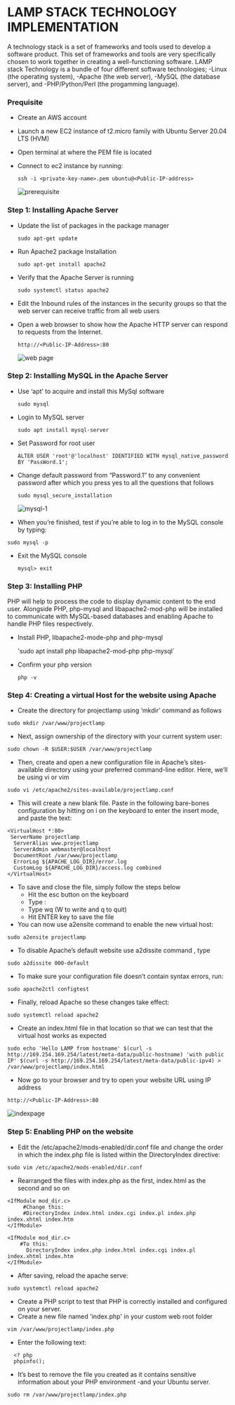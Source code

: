 # LAMP STACK TECHNOLOGY IMPLEMENTATION
A technology stack is a set of frameworks and tools used to develop a software product. This set of frameworks and tools are very specifically chosen to work together in creating a well-functioning software. LAMP stack Technology is a bundle of four different software technologies; -Linux (the operating system), -Apache (the web server), -MySQL (the database server), and -PHP/Python/Perl (the progamming language).
### Prequisite
- Create an AWS account
- Launch a new EC2 instance of t2.micro family with Ubuntu Server 20.04 LTS (HVM)
- Open terminal at where the PEM file is located
- Connect to ec2 instance by running:
  
  `ssh -i <private-key-name>.pem ubuntu@<Public-IP-address>`
  
  ![prerequisite](https://user-images.githubusercontent.com/26335055/194688682-79dd59a7-0932-4d2d-bfa3-132bca08ce71.png)

### Step 1: Installing Apache Server
- Update the list of packages in the package manager

  `sudo apt-get update`
- Run Apache2 package Installation

  `sudo apt-get install apache2`
- Verify that the Apache Server is running

  `sudo systemctl status apache2`
- Edit the Inbound rules of the instances in the security groups so that the web server can receive traffic from all web users
- Open a web browser to show how the Apache HTTP server can respond to requests from the Internet.

  `http://<Public-IP-Address>:80`
  
  ![web page](https://user-images.githubusercontent.com/26335055/194688763-47f88a6c-40b7-416b-99cf-7a8de90f8e7a.png)

### Step 2: Installing MySQL in the Apache Server
- Use ‘apt’ to acquire and install this MySql software

  `sudo mysql`
- Login to MySQL server

  `sudo apt install mysql-server`
- Set Password for root user

  `ALTER USER 'root'@'localhost' IDENTIFIED WITH mysql_native_password BY 'PassWord.1';`
- Change default password  from “Password.1” to any convenient password after which you press yes to all the questions that follows

  `sudo mysql_secure_installation`
  
  ![mysql-1](https://user-images.githubusercontent.com/26335055/194688806-2a9d6525-6244-4751-877c-30504c30182b.png)

-	When you’re finished, test if you’re able to log in to the MySQL console by typing:
  
  `sudo mysql -p`
- Exit the MySQL console

  `mysql> exit`
### Step 3: Installing PHP
PHP will help to process the code to display dynamic content to the end user. Alongside PHP, php-mysql and libapache2-mod-php will be installed to communicate with MySQL-based databases and enabling Apache to handle PHP files respectively.
- Install PHP, libapache2-mode-php and php-mysql

  'sudo apt install php libapache2-mod-php php-mysql`
- Confirm your php version

  `php -v`
### Step 4: Creating a virtual Host for the website using Apache
-	Create the directory for projectlamp using ‘mkdir’ command as follows

  `sudo mkdir /var/www/projectlamp`
-	Next, assign ownership of the directory with your current system user:

  `sudo chown -R $USER:$USER /var/www/projectlamp`
-	Then, create and open a new configuration file in Apache’s sites-available directory using your preferred command-line editor. Here, we’ll be using vi or vim

  `sudo vi /etc/apache2/sites-available/projectlamp.conf`
-	This will create a new blank file. Paste in the following bare-bones configuration by hitting on i on the keyboard to enter the insert mode, and paste the text:

  ```
  <VirtualHost *:80>
   ServerName projectlamp
    ServerAlias www.projectlamp 
    ServerAdmin webmaster@localhost
    DocumentRoot /var/www/projectlamp
    ErrorLog ${APACHE_LOG_DIR}/error.log
    CustomLog ${APACHE_LOG_DIR}/access.log combined
</VirtualHost>
```
-	To save and close the file, simply follow the steps below
    - Hit the esc button on the keyboard
    - Type :
    - Type wq (W to write and q to quit)
    - Hit ENTER key to save the file
-	You can now use a2ensite command to enable the new virtual host:

  `sudo a2ensite projectlamp`
-	To disable Apache’s default website use a2dissite command , type

  `sudo a2dissite 000-default`
-	To make sure your configuration file doesn’t contain syntax errors, run:

  `sudo apache2ctl configtest`
-	Finally, reload Apache so these changes take effect:

  `sudo systemctl reload apache2`
-	Create an index.html file in that location so that we can test that the virtual host works as expected

  `sudo echo 'Hello LAMP from hostname' $(curl -s http://169.254.169.254/latest/meta-data/public-hostname) 'with public IP' $(curl -s http://169.254.169.254/latest/meta-data/public-ipv4) > /var/www/projectlamp/index.html`
-	Now go to your browser and try to open your website URL using IP address

  `http://<Public-IP-Address>:80`
  
  ![indexpage](https://user-images.githubusercontent.com/26335055/194688849-ae4ed762-fa69-42d2-9a2b-5702f6c42f81.png)

### Step 5: Enabling PHP on the website
-	Edit the /etc/apache2/mods-enabled/dir.conf file and change the order in which the index.php file is listed within the DirectoryIndex directive:

  `sudo vim /etc/apache2/mods-enabled/dir.conf`
-	Rearranged the files with index.php as the first, index.html as the second and so on

  ```
  <IfModule mod_dir.c>
       #Change this:
       #DirectoryIndex index.html index.cgi index.pl index.php index.xhtml index.htm
</IfModule>

  <IfModule mod_dir.c>
      #To this:
        DirectoryIndex index.php index.html index.cgi index.pl index.xhtml index.htm
</IfModule>
```
-	After saving, reload the apache serve:

  `sudo systemctl reload apache2`
-	Create a PHP script to test that PHP is correctly installed and configured on your server.
-	Create a new file named 'index.php' in your custom web root folder

  `vim /var/www/projectlamp/index.php`
-	Enter the following text:

  ```
    <? php
    phpinfo();
  ```
-	It’s best to remove the file you created as it contains sensitive information about your PHP environment -and your Ubuntu server.

  `sudo rm /var/www/projectlamp/index.php`
